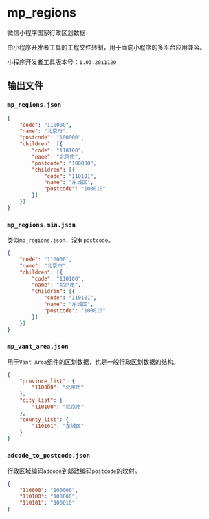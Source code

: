 # mp_regions

微信小程序国家行政区划数据

由小程序开发者工具的工程文件转制，用于面向小程序的多平台应用兼容。

小程序开发者工具版本号：`1.03.2011120`

## 输出文件

### `mp_regions.json`

```json
{
    "code": "110000",
    "name": "北京市",
    "postcode": "100000",
    "children": [{
        "code": "110100",
        "name": "北京市",
        "postcode": "100000",
        "children": [{
            "code": "110101",
            "name": "东城区",
            "postcode": "100010"
        }]
    }]
}
```

### `mp_regions.min.json`

类似`mp_regions.json`，没有`postcode`。

```json
{
    "code": "110000",
    "name": "北京市",
    "children": [{
        "code": "110100",
        "name": "北京市",
        "children": [{
            "code": "110101",
            "name": "东城区",
            "postcode": "100010"
        }]
    }]
}
```

### `mp_vant_area.json`

用于`Vant Area`组件的区划数据，也是一般行政区划数据的结构。

```json
{
    "province_list": {
        "110000": "北京市"
    },
    "city_list": {
        "110100": "北京市"
    },
    "county_list": {
        "110101": "东城区"
    }
}
```


### `adcode_to_postcode.json`

行政区域编码`adcode`到邮政编码`postcode`的映射。

```json
{
    "110000": "100000",
    "110100": "100000",
    "110101": "100010"
}
```
